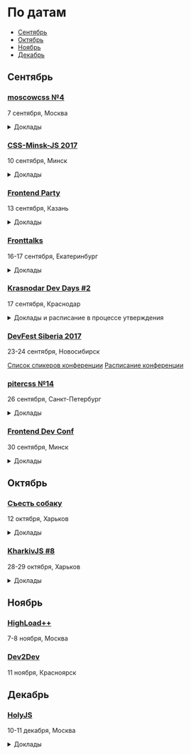# По датам

- [Сентябрь](#Сентябрь)
- [Октябрь](#Октябрь)
- [Ноябрь](#Ноябрь)
- [Декабрь](#Декабрь)

## Сентябрь

### [moscowcss №4](https://moscowcss.timepad.ru/event/552269/)

7 сентября, Москва 

<details>
  <summary>Доклады</summary>

  - «Обратная сторона UI Kit», Максим Панов
  - «CSS и HTML — это язык программирования», Алексей Охрименко
  - «Пишем игры без JS», Леонид Лебедев

</details>

### [CSS-Minsk-JS 2017](http://css-minsk-js.by)

10 сентября, Минск

<details>
  <summary>Доклады</summary>

  - «Why Fast Matters», Harry Roberts
  - «Designed for Inclusion: Writing CSS with Accessibility in Mind», Manuel Matuzovic
  - «I18N – you're doing it wrong!.. probably...», Aleksey Okhrimenko
  - «Clever, stop being so», Hugo Giraudel
  - «Playful webcam», Zarema Khalilova
  - «Breaking the norm with CSS», Aga Naplocha
  - «Inner structure of webpack bundle», Alexey Ivanov
  - «Anything is possible», Yuriy Artyukh
  - «Client and server need to talk», Nikita Prokopov
  - «CSS Grid and the magic of creative layouts», Eva Lettner
  - «The Truth Is Out There... Monitoring Your Isomorphic Application», Robert Haritonov
  - « Web Fonts are ▢▢▢ Rocket Science», Zach Leatherman
  - «WebVR: The next frontier», Martin Splitt
  - «CSS Houdini: From CSS Custom Properties to JavaScript Worklets and back», Serg Hospodarets

</details>

### [Frontend Party](https://events.yandex.ru/events/meetings/13-sep-2017/)

13 сентября, Казань

<details>
  <summary>Доклады</summary>

  - «ESLint: пятиминутка рекламы», Михаил Трошев
  - «Знакомство с GraphQL», Сергей Савельев

</details>

### [Fronttalks](http://fronttalks.ru)

16-17 сентября, Екатеринбург

<details>
  <summary>Доклады</summary>

- «Lessons from the field: bringing digital products to emerging markets», Ally Long
- «Clientside optimization for mobile devices», Иван Карев
- «Watch your back, Browser! You're being observed», Stefan Judis
- «Inner structure of webpack bundle», Алексей Иванов, Evil Martians
- «8 1/2 things about serverless (with Node.js)», Slobodan Stojanović
- «Time estimation: short cookbook for developers», Александра Шинкевич
- «Inhuman UI», Вадим Макеев
- «Rendering performance inside out», Martin Splitt

</details>

### [Krasnodar Dev Days #2](https://krddevdays.timepad.ru/event/512166/)

17 сентября, Краснодар

<details>
  <summary>Доклады и расписание в процессе утверждения</summary>

  - «Nuxt.js — фреймворк для приложений на Vue.js», Андрей Солодовников
  - «Построение высокопроизводительного отказоустойчивого хранилища для Big Data и Stateful сервисов», Евгений Хашин
  - «Тест Джоэла Спольски. 20 лет спустя. Наши дни», Иван Муратов
  - «get git», Александр Иванов
  - «Кросс-функциональные команды и самоорганизация в основе Agile», Денис Сальников
  - «Realm vs CoreData», Ник Ков
  - «Зачем мне Python?», Виктор Тыщенко
  - «WinDbg & Co.: отладка.Net приложений», Павел Колмаков
  - «Безбажный код. Опыт борьбы с ошибками в большой компании», Алексей Светлицкий
  - «React: ecosystem & future», Марк Ланговой

</details>

### [DevFest Siberia 2017](https://gdg-siberia.com)

23-24 сентября, Новосибирск
  
  [Список спикеров конференции](https://gdg-siberia.com/speakers/)
  [Расписание конференции](https://gdg-siberia.com/schedule/)

### [pitercss №14](https://pitercss.timepad.ru/event/564590/)

26 сентября, Санкт-Петербург

<details>
  <summary>Доклады</summary>

  - «А что, если мы долетим и там будет всё?», Серёжа Попов

</details>

### [Frontend Dev Conf](https://fdconf.by/ru/)

30 сентября, Минск

<details>
  <summary>Доклады</summary>

  - «Bring WEB to the game client», Maxim Schepelin (Wargaming)
  - «The rise of Javascript Robotics», Markus Leutwyler
  - «Workshop: Build your own JavaScript powered Robot», Markus Leutwyler
  - «A deep dive into the web-audio API», Sam Bellen
  - «Handling GraphQL with React and Apollo», Radoslav Stankov
  - «Accessibility as Performance», Estelle Weyl
  - «Квант изменения. Реактивные реакции на React», Антон Киршанов
  - «8 1/2 things about serverless», Slobodan Stojanovic
  - «Почему мне зашел PWA?», Тимофей Лавренюк
  - «Feedback first», Ilya Birman
  - «Создаём виртуальный тур», Игорь Еростенко
  - «Юнит тестирование для ленивых», Владимир Дашукевич
  - «The Compiler & You — Pleasant PureScript», Christoph Hegemann

</details>

<!-- 
 -->
## Октябрь

### [Съесть собаку](https://eatdog.com.ua/#poster)

12 октября, Харьков

<details>
  <summary>Доклады</summary>
  
  - «Большие проекты, архитектура и фреймворки», Александр Макаров
  - «Microservices in a wild», Иван Мосев

</details>

### [KharkivJS #8](http://kharkivjs.org/)

28-29 октября, Харьков

<details>
  <summary>Доклады</summary>
  
  - «Effortless Serverless», Aleksandar Simovic
  - «How to hack a node app», Asim Hussain
  - «Pixel shaders for Web developers», Denis Radin
  - «А что если мы долетим и там будет всё?», Max Popov
  - «Async programming with JavaScript and Node.js», Timur Shemsedinov
  - «Your last desperate attempt at AngularJS migration», Asim Hussain
  - «Groupware Systems for fun and profit CRDT, OT, Offline», Max Klymyshyn
  - «Async exception handling or when something goes wrong», Nick Lototskiy
  - «How to be a 10x JavaScript developer», Vladimir Polyakov
  - «Web VR», Denys Dovhan
  - «Софт скилы», Yuzva Maksim
  - «Тайны зеленого замочка», Vladimir Dashukevich
  - «Vue: business-first», Vitalii Ratyshnyi

</details>

<!-- 
 -->
## Ноябрь

### [HighLoad++](http://www.highload.ru/)

7-8 ноября, Москва

### [Dev2Dev](http://dev2dev.ru/)

11 ноября, Красноярск

<!-- 
 -->
## Декабрь

### [HolyJS](https://holyjs-moscow.ru/)

10-11 декабря, Москва

<details>
  <summary>Доклады</summary>
  
  - «The Post JavaScript Apocalypse», Douglas Crockford
  - «Managing Asynchronicity with RQ», Douglas Crockford
  - «New Adventures in Responsive Web Design», Виталий Фридман
  - «Big Bang Redesign: Smashing Magazine’s 2017 Relaunch, a Case Study», Виталий Фридман
  - «Better, faster, stronger — getting more from the web platform», Martin Splitt
  - «/Reg(exp){2}lained/: Demystifying Regular Expressions», Lea Verou
  - «Bending time with Schedulers and RxJS 5», Gerard Sans
  - «HyperDB — a scalable key-value store», Mathias Buus Madsen
  - «Testing serverless applications», Slobodan Stojanovic

</details>
